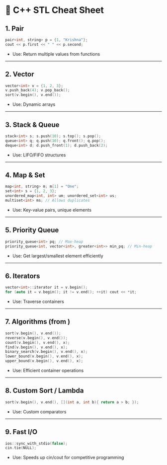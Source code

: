 # 🧠 C++ STL Cheat Sheet

## 1. Pair
```cpp
pair<int, string> p = {1, "Krishna"};
cout << p.first << " " << p.second;
```
- Use: Return multiple values from functions

---

## 2. Vector
```cpp
vector<int> v = {1, 2, 3};
v.push_back(4); v.pop_back();
sort(v.begin(), v.end());
```
- Use: Dynamic arrays

---

## 3. Stack & Queue
```cpp
stack<int> s; s.push(10); s.top(); s.pop();
queue<int> q; q.push(10); q.front(); q.pop();
deque<int> d; d.push_front(1); d.push_back(2);
```
- Use: LIFO/FIFO structures

---

## 4. Map & Set
```cpp
map<int, string> m; m[1] = "One";
set<int> s = {1, 2, 3};
unordered_map<int, int> um; unordered_set<int> us;
multiset<int> ms; // Allows duplicates
```
- Use: Key-value pairs, unique elements

---

## 5. Priority Queue
```cpp
priority_queue<int> pq; // Max-heap
priority_queue<int, vector<int>, greater<int>> min_pq; // Min-heap
```
- Use: Get largest/smallest element efficiently

---

## 6. Iterators
```cpp
vector<int>::iterator it = v.begin();
for (auto it = v.begin(); it != v.end(); ++it) cout << *it;
```
- Use: Traverse containers

---

## 7. Algorithms (from <algorithm>)
```cpp
sort(v.begin(), v.end());
reverse(v.begin(), v.end());
count(v.begin(), v.end(), x);
find(v.begin(), v.end(), x);
binary_search(v.begin(), v.end(), x);
lower_bound(v.begin(), v.end(), x);
upper_bound(v.begin(), v.end(), x);
```
- Use: Efficient container operations

---

## 8. Custom Sort / Lambda
```cpp
sort(v.begin(), v.end(), [](int a, int b){ return a > b; });
```
- Use: Custom comparators

---

## 9. Fast I/O
```cpp
ios::sync_with_stdio(false);
cin.tie(NULL);
```
- Use: Speeds up cin/cout for competitive programming
